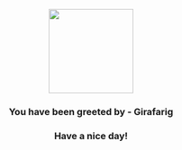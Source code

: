 <p align="center">
            <img src="https://raw.githubusercontent.com/PokeAPI/sprites/master/sprites/pokemon/203.png" width="150" height="150">
          </p>
          <h3 align="center">You have been greeted by - <b>Girafarig</b></h3>
          <h3 align="center">Have a nice day!</h3>
        